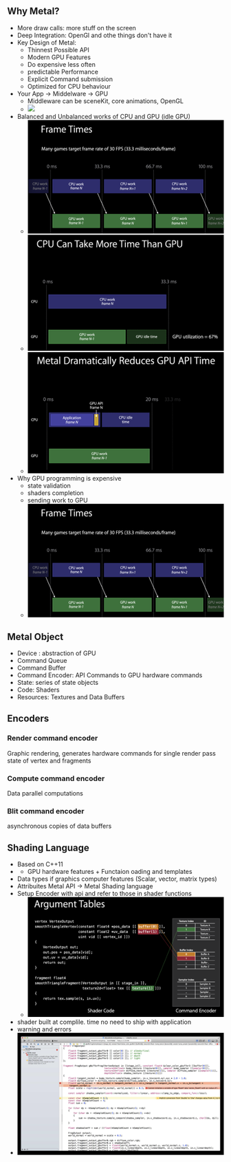## Why Metal?
* More draw calls: more stuff on the screen
* Deep Integration: OpenGl and othe things don't have it
* Key Design of Metal:
	* Thinnest Possible API
	* Modern GPU Features
	* Do expensive less often
	* predictable Performance
	* Explicit Command submission
	* Optimized for CPU behaviour
* Your App -> Middelware -> GPU
	* Middleware can be sceneKit, core animations, OpenGL
	* ![](attachments/direct-gpu.png)
* Balanced and Unbalanced works of CPU and GPU (idle GPU)
	* ![](attachments/cpu-gpu-balance.png)
	* ![](attachments/cpu-gpu-unbalance.png)
	* ![](attachments/cpu-gpu-balance-metal.png)
* Why GPU programming is expensive
	* state validation
	* shaders completion
	* sending work to GPU
	* ![](attachments/cpu-gpu-balance.png)

## Metal Object
* Device : abstraction of GPU
* Command Queue
* Command Buffer
* Command Encoder: API Commands to GPU hardware commands
* State: series of state objects
* Code: Shaders
* Resources: Textures and Data Buffers

## Encoders
### Render command encoder
 Graphic rendering,
generates hardware commands for single render pass
state of vertex and fragments
### Compute command encoder
Data parallel computations
### Blit command encoder
asynchronous copies of data buffers

## Shading Language
* Based on C++11
*  + GPU hardware features + Functaion oading and templates
* Data types if graphics computer features (Scalar, vector, matrix types)
* Attribuites Metal API -> Metal Shading language
* Setup Encoder with api and refer to those in shader functions
	* ![](attachments/shader-encoder.png)
* shader built at complile. time no need to ship with application
* warning and errors
* ![](attachments/shader-compiletime.png)
